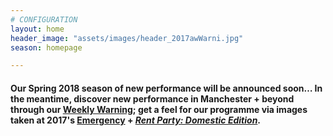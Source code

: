 ```yaml
---
# CONFIGURATION
layout: home
header_image: "assets/images/header_2017awWarni.jpg"
season: homepage

---
```

#### Our Spring 2018 season of new performance will be announced soon… In the meantime, discover new performance in Manchester + beyond through our <a href="http://wordofwarning.posthaven.com" target="_blank">Weekly Warning</a>; get a feel for our programme via images taken at 2017's [Emergency](/galleries/2017-emergency) + [*Rent Party: Domestic Edition*](/galleries/2017-domestic).
